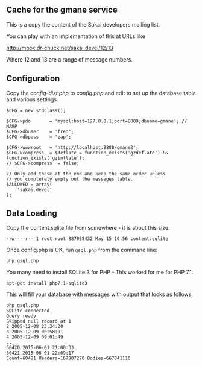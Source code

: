 
Cache for the gmane service
---------------------------

This is a copy the content of the Sakai developers mailing list.

You can play with an implementation of this at URLs like

http://mbox.dr-chuck.net/sakai.devel/12/13

Where 12 and 13 are a range of message numbers.  

Configuration
-------------

Copy the *config-dist.php* to *config.php* and edit to set up
the database table and various settings:

    $CFG = new stdClass();

    $CFG->pdo       = 'mysql:host=127.0.0.1;port=8889;dbname=gmane'; // MAMP
    $CFG->dbuser    = 'fred';
    $CFG->dbpass    = 'zap';

    $CFG->wwwroot   = 'http://localhost:8888/gmane2';
    $CFG->compress  = $deflate = function_exists('gzdeflate') && function_exists('gzinflate');
    // $CFG->compress  = false;

    // Only add these at the end and keep the same order unless
    // you completely empty out the messages table.
    $ALLOWED = array(
        'sakai.devel'
    );

Data Loading
------------

Copy the content.sqlite file from somewhere - it is about this size:

    -rw----r-- 1 root root 887058432 May 15 10:56 content.sqlite

Once config.php is OK, run `gsql.php` from the command line:

    php gsql.php
	
You many need to install SQLite 3 for PHP - This worked for me for PHP 7.1:

    apt-get install php7.1-sqlite3

This will fill your database with messages with output that looks as follows:

    php gsql.php 
    SQLite connected
    Query ready
    Skipped null record at 1
    2 2005-12-08 23:34:30
    3 2005-12-09 00:58:01
    4 2005-12-09 09:01:49
    ...
    60420 2015-06-01 21:00:33
    60421 2015-06-01 22:09:17
    Count=60421 Headers=167907270 Bodies=667841116


